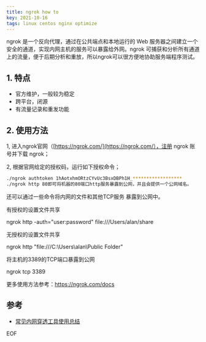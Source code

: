 ```yaml
---
title: ngrok how to
key: 2021-10-16
tags: linux centos nginx optimize
---
```


ngrok 是一个反向代理，通过在公共端点和本地运行的 Web 服务器之间建立一个安全的通道，实现内网主机的服务可以暴露给外网。ngrok 可捕获和分析所有通道上的流量，便于后期分析和重放，所以ngrok可以很方便地协助服务端程序测试。

<!--more-->

## 1. 特点

- 官方维护，一般较为稳定
- 跨平台，闭源
- 有流量记录和重发功能

## 2. 使用方法

1, 进入ngrok官网（[https://ngrok.com/](https://ngrok.com/），注册 ngrok 账号并下载 ngrok；

2, 根据官网给定的授权码，运行如下授权命令；

```sh
./ngrok authtoken 1hAotxhmORtzCYvUc3BsxDBPh1H_******************
./ngrok http 80即可将机器的80端口http服务暴露到公网，并且会提供一个公网域名。

```

还可以通过一些命令将内网的文件和其他TCP服务 暴露到公网中。



有授权的设置文件共享

ngrok http -auth="user:password" file:///Users/alan/share



无授权的设置文件共享

ngrok http "file:///C:\Users\alan\Public Folder"



将主机的3389的TCP端口暴露到公网

ngrok tcp 3389

更多使用方法参考：https://ngrok.com/docs

## 参考

- [常见内网穿透工具使用总结](https://mp.weixin.qq.com/s/ZLqL52TV7w7-3mzph4RJCQ)

EOF
